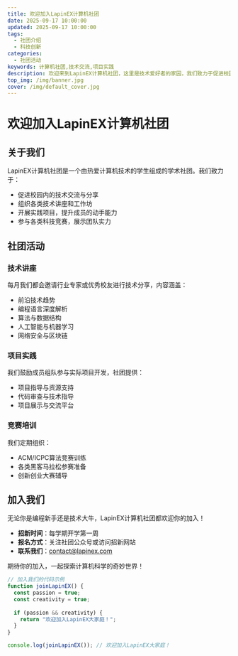 ```yaml
---
title: 欢迎加入LapinEX计算机社团
date: 2025-09-17 10:00:00
updated: 2025-09-17 10:00:00
tags: 
  - 社团介绍
  - 科技创新
categories: 
  - 社团活动
keywords: 计算机社团,技术交流,项目实践
description: 欢迎来到LapinEX计算机社团，这里是技术爱好者的家园，我们致力于促进校园技术交流与创新实践。
top_img: /img/banner.jpg
cover: /img/default_cover.jpg
---
```


# 欢迎加入LapinEX计算机社团

## 关于我们

LapinEX计算机社团是一个由热爱计算机技术的学生组成的学术社团。我们致力于：

- 促进校园内的技术交流与分享
- 组织各类技术讲座和工作坊
- 开展实践项目，提升成员的动手能力
- 参与各类科技竞赛，展示团队实力

## 社团活动

### 技术讲座

每月我们都会邀请行业专家或优秀校友进行技术分享，内容涵盖：

- 前沿技术趋势
- 编程语言深度解析
- 算法与数据结构
- 人工智能与机器学习
- 网络安全与区块链

### 项目实践

我们鼓励成员组队参与实际项目开发，社团提供：

- 项目指导与资源支持
- 代码审查与技术指导
- 项目展示与交流平台

### 竞赛培训

我们定期组织：

- ACM/ICPC算法竞赛训练
- 各类黑客马拉松参赛准备
- 创新创业大赛辅导

## 加入我们

无论你是编程新手还是技术大牛，LapinEX计算机社团都欢迎你的加入！

- **招新时间**：每学期开学第一周
- **报名方式**：关注社团公众号或访问招新网站
- **联系我们**：contact@lapinex.com

期待你的加入，一起探索计算机科学的奇妙世界！

```javascript
// 加入我们的代码示例
function joinLapinEX() {
  const passion = true;
  const creativity = true;
  
  if (passion && creativity) {
    return "欢迎加入LapinEX大家庭！";
  }
}

console.log(joinLapinEX()); // 欢迎加入LapinEX大家庭！